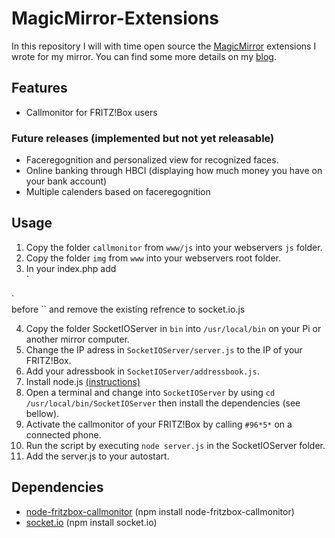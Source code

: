 # MagicMirror-Extensions
In this repository I will with time open source the [MagicMirror](https://github.com/MichMich/MagicMirror) extensions I wrote for my mirror. You can find some more details on my [blog](http://metype.org/en/category/diy-projekte/spiegel/).

## Features
- Callmonitor for FRITZ!Box users

### Future releases (implemented but not yet releasable)
- Faceregognition and personalized view for recognized faces.
- Online banking through HBCI (displaying how much money you have on your bank account)
- Multiple calenders based on faceregognition

## Usage
1. Copy the folder `callmonitor` from `www/js` into your webservers `js` folder.
2. Copy the folder `img` from `www` into your webservers root folder.
3. In your index.php add <br>`<script src="http://localhost:1234/socket.io/socket.io.js"></script>
<script src="js/callmonitor/callmonitor.js" type="text/javascript"></script>`<br> before `</body>` and remove the existing refrence to socket.io.js
4. Copy the folder SocketIOServer in `bin` into `/usr/local/bin` on your Pi or another mirror computer.
5. Change the IP adress in `SocketIOServer/server.js` to the IP of your FRITZ!Box.
6. Add your adressbook in `SocketIOServer/addressbook.js`.
7. Install node.js [(instructions)](http://blog.wia.io/installing-node-js-v4-0-0-on-a-raspberry-pi/)
8. Open a terminal and change into `SocketIOServer` by using `cd /usr/local/bin/SocketIOServer` then install the dependencies (see bellow).
9. Activate the callmonitor of your FRITZ!Box by calling `#96*5*` on a connected phone.
10. Run the script by executing `node server.js` in the SocketIOServer folder.
11. Add the server.js to your autostart.

## Dependencies
- [node-fritzbox-callmonitor](https://www.npmjs.com/package/node-fritzbox-callmonitor) (npm install node-fritzbox-callmonitor)
- [socket.io](http://socket.io/) (npm install socket.io)
